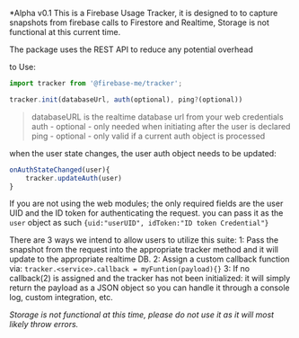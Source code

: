 *Alpha v0.1
This is a Firebase Usage Tracker, it is designed to to capture snapshots from firebase calls to Firestore and Realtime, Storage is not functional at this current time.

The package uses the REST API to reduce any potential overhead

to Use:
```javascript
import tracker from '@firebase-me/tracker';

tracker.init(databaseUrl, auth(optional), ping?(optional))
```
> databaseURL is the realtime database url from your web credentials
> auth - optional - only needed when initiating after the user is declared
> ping - optional - only valid if a current auth object is processed

when the user state changes, the user auth object needs to be updated:
```javascript
onAuthStateChanged(user){
    tracker.updateAuth(user)
}
```
If you are not using the web modules; the only required fields are the user UID and the ID token for authenticating the request.
you can pass it as the `user` object as such `{uid:"userUID", idToken:"ID token Credential"}`

There are 3 ways we intend to allow users to utilize this suite:
1: Pass the snapshot from the request into the appropriate tracker method and it will update to the appropriate realtime DB.
2: Assign a custom callback function via: `tracker.<service>.callback = myFuntion(payload){}`
3: If no callback(2) is assigned and the tracker has not been initialized: it will simply return the payload as a JSON object so you can handle it through a console log, custom integration, etc.

*Storage is not functional at this time, please do not use it as it will most likely throw errors.*
